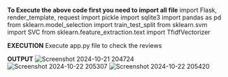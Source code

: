 **To Execute the above code first you need to import all file**
import Flask, render_template, request
import pickle
import sqlite3
import pandas as pd
from sklearn.model_selection import train_test_split
from sklearn.svm import SVC
from sklearn.feature_extraction.text import TfidfVectorizer

**EXECUTION**
Execute app.py file to check the reviews

**OUTPUT**
![Screenshot 2024-10-21 204724](https://github.com/user-attachments/assets/bbf34235-59e6-4c7a-b8e2-a59b9c5962f7)
![Screenshot 2024-10-22 205307](https://github.com/user-attachments/assets/ee3958d0-ef72-45fa-a67a-bbd0df57b229)
![Screenshot 2024-10-22 205420](https://github.com/user-attachments/assets/28530bda-8d46-44de-8a9a-b8f2dcddefaf)


